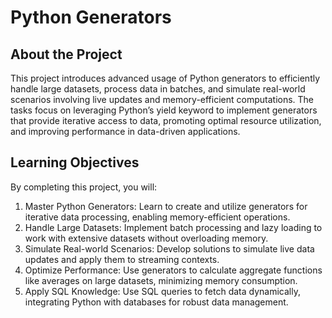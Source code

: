# Python Generators

## About the Project
This project introduces advanced usage of Python generators to efficiently handle large datasets, process data in batches, and simulate real-world scenarios involving live updates and memory-efficient computations. The tasks focus on leveraging Python’s yield keyword to implement generators that provide iterative access to data, promoting optimal resource utilization, and improving performance in data-driven applications.

## Learning Objectives
By completing this project, you will:
1. Master Python Generators: Learn to create and utilize generators for iterative data processing, enabling memory-efficient operations.
2. Handle Large Datasets: Implement batch processing and lazy loading to work with extensive datasets without overloading memory.
3. Simulate Real-world Scenarios: Develop solutions to simulate live data updates and apply them to streaming contexts.
4. Optimize Performance: Use generators to calculate aggregate functions like averages on large datasets, minimizing memory consumption.
5. Apply SQL Knowledge: Use SQL queries to fetch data dynamically, integrating Python with databases for robust data management.